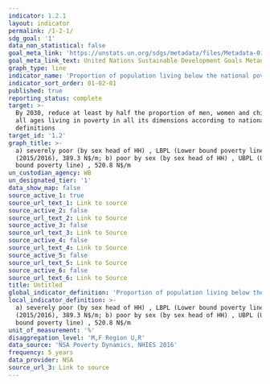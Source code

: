 ```yaml
---
indicator: 1.2.1
layout: indicator
permalink: /1-2-1/
sdg_goal: '1'
data_non_statistical: false
goal_meta_link: 'https://unstats.un.org/sdgs/metadata/files/Metadata-01-02-01.pdf'
goal_meta_link_text: United Nations Sustainable Development Goals Metadata
graph_type: line
indicator_name: 'Proportion of population living below the national poverty line, by sex'
indicator_sort_order: 01-02-01
published: true
reporting_status: complete
target: >-
  By 2030, reduce at least by half the proportion of men, women and children of
  all ages living in poverty in all its dimensions according to national
  definitions
target_id: '1.2'
graph_title: >-
  a) severely poor (by sex head of HH) , LBPL (Lower bound poverty line)
  (2015/2016), 389.3 N$/m; b) poor by sex (by sex head of HH) , UBPL (Upper
  bound poverty line) , 520.8 N$/m
un_custodian_agency: WB
un_designated_tier: '1'
data_show_map: false
source_active_1: true
source_url_text_1: Link to source
source_active_2: false
source_url_text_2: Link to Source
source_active_3: false
source_url_text_3: Link to Source
source_active_4: false
source_url_text_4: Link to Source
source_active_5: false
source_url_text_5: Link to Source
source_active_6: false
source_url_text_6: Link to Source
title: Untitled
global_indicator_definition: 'Proportion of population living below the national poverty line, by sex'
local_indicator_definition: >-
  a) severely poor (by sex head of HH) , LBPL (Lower bound poverty line)
  (2015/2016), 389.3 N$/m; b) poor by sex (by sex head of HH) , UBPL (Upper
  bound poverty line) , 520.8 N$/m
unit_of_measurement: '%'
disaggregation_level: 'M,F Region U,R'
data_source: 'NSA Poverty Dynamics, NHIES 2016'
frequency: 5 years
data_provider: NSA
source_url_3: Link to source
---
```

